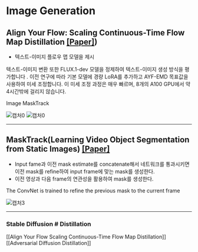 # Image Generation
## Align Your Flow: Scaling Continuous-Time Flow Map Distillation [[Paper]]([https://arxiv.org/pdf/2506.14603.pdf]))
- 텍스트-이미지 플로우 맵 모델을 제시

텍스트-이미지 변환
또한 FLUX.1-dev 모델을 정제하여 텍스트-이미지 생성 방식을 평가합니다 . 이전 연구에 따라 기본 모델에 경량 LoRA를 추가하고 AYF-EMD 목표값을 사용하여 미세 조정합니다. 이 미세 조정 과정은 매우 빠르며, 8개의 A100 GPU에서 약 4시간밖에 걸리지 않습니다.


Image MaskTrack

![캡처0](https://user-images.githubusercontent.com/74402562/117539300-ffc07600-b044-11eb-93e6-e9163ff956a7.PNG)
![캡처0](https://medium.com/@beckham.arieon/ai-image-generator-free-a-bloggers-case-study-for-stunning-visuals-da76c9f30ede?source=rss------artificial_intelligence-5)


------------------------------------------
## MaskTrack(Learning Video Object Segmentation from Static Images) [[Paper]](https://arxiv.org/pdf/1612.02646.pdf)
- Input fame과 이전 mask estimate를 concatenate해서 네트워크를 통과시키면 이전 mask를 refine하여 input frame에 맞는 mask를 생성한다.
- 이전 영상과 다음 frame의 연관성을 활용하여 mask를 생성한다.

The ConvNet is trained to refine the previous mask to the current frame

![캡처3](https://user-images.githubusercontent.com/74402562/117539300-ffc07600-b044-11eb-93e6-e9163ff956a7.PNG)

---------------------------------------
### Stable Diffusion # Distillation 

[[Align Your Flow Scaling Continuous-Time Flow Map Distillation]]
[[Adversarial Diffusion Distillation]]



